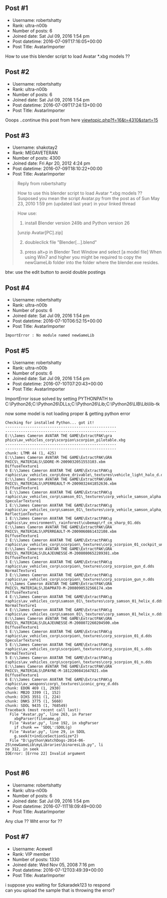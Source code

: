 ## Post #1
- Username: robertshatty
- Rank: ultra-n00b
- Number of posts: 6
- Joined date: Sat Jul 09, 2016 1:54 pm
- Post datetime: 2016-07-09T17:16:05+00:00
- Post Title: AvatarImporter

How to use this blender script to load Avatar *.xbg models ??
## Post #2
- Username: robertshatty
- Rank: ultra-n00b
- Number of posts: 6
- Joined date: Sat Jul 09, 2016 1:54 pm
- Post datetime: 2016-07-09T17:24:13+00:00
- Post Title: AvatarImporter

Ooops ..continue this post from here
[viewtopic.php?f=16&t=4310&start=15](http://forum.xentax.com/viewtopic.php?f=16&t=4310&start=15)
## Post #3
- Username: shakotay2
- Rank: MEGAVETERAN
- Number of posts: 4300
- Joined date: Fri Apr 20, 2012 4:24 pm
- Post datetime: 2016-07-09T18:10:22+00:00
- Post Title: AvatarImporter

> Reply from robertshatty
>
> How to use this blender script to load Avatar *.xbg models ??Susposed you mean the script Avatar.py from the post as of Sun May 23, 2010 1:59 pm (updated last year) in your linked thread

> How use:
>
> 1. install Blender version 249b and Python version 26
>
> [unzip Avatar[PC].zip]
>
> 2. doubleclick file "Blender[...].blend" 
>
> 3. press alt+p in Blender Text Window and select [a model file]
When using Win7 and higher you might be required to copy the newGameLib folder into the folder where the blender.exe resides.

btw: use the edit button to avoid double postings
## Post #4
- Username: robertshatty
- Rank: ultra-n00b
- Number of posts: 6
- Joined date: Sat Jul 09, 2016 1:54 pm
- Post datetime: 2016-07-10T06:52:15+00:00
- Post Title: AvatarImporter

```
ImportError : No module named newGameLib
```
## Post #5
- Username: robertshatty
- Rank: ultra-n00b
- Number of posts: 6
- Joined date: Sat Jul 09, 2016 1:54 pm
- Post datetime: 2016-07-10T07:20:43+00:00
- Post Title: AvatarImporter

ImportError issue solved by setting PYTHONPATH to 
C:\Python26;C:\Python26\DLLs;C:\Python26\Lib;C:\Python26\LIB\Lib\lib-tk

now some model is not loading proper & getting python error

```
Checking for installed Python... got it!
--------------------------------------------------
--------------------------------------------------
E:\\James Cameron AVATAR THE GAME\ExtractPAK\gra
phics\av_vehicles_corp\scorpion\scorpion_pilotable.xbg
--------------------------------------------------
--------------------------------------------------
chunk: LTMR 44 (1, 425)
E:\\James Cameron AVATAR THE GAME\ExtractPAK\GRA
PHICS\_MATERIALS\SDORE-M-2009032051553103.xbm
DiffuseTexture1
0 E:\\James Cameron AVATAR THE GAME\ExtractPAK\g
raphics\av_vehicles_corp\dove_drivable\_textures\vehicle_light_halo_d.dds
E:\\James Cameron AVATAR THE GAME\ExtractPAK\GRA
PHICS\_MATERIALS\XPERREAULT-M-2009032441852636.xbm
DiffuseTexture1
1 E:\\James Cameron AVATAR THE GAME\ExtractPAK\g
raphics\av_vehicles_corp\samson_01\_textures\corp_vehicle_samson_alpha.dds
SpecularTexture1
1 E:\\James Cameron AVATAR THE GAME\ExtractPAK\g
raphics\av_vehicles_corp\samson_01\_textures\corp_vehicle_samson_alpha_s.dds
ReflectionTexture
1 E:\\James Cameron AVATAR THE GAME\ExtractPAK\g
raphics\av_environment\_rainforest\cubemap\rf_cm_sharp_01.dds
E:\\James Cameron AVATAR THE GAME\ExtractPAK\GRA
PHICS\_MATERIALS\XPERREAULT-M-2009060861432108.xbm
DiffuseTexture1
2 E:\\James Cameron AVATAR THE GAME\ExtractPAK\g
raphics\av_vehicles_corp\scorpion\_textures\corp_scorpion_01_cockpit_unlit.dds
E:\\James Cameron AVATAR THE GAME\ExtractPAK\GRA
PHICS\_MATERIALS\DLAJEUNESSE-M-2008080652289381.xbm
DiffuseTexture1
3 E:\\James Cameron AVATAR THE GAME\ExtractPAK\g
raphics\av_vehicles_corp\scorpion\_textures\corp_scorpion_gun_d.dds
NormalTexture1
3 E:\\James Cameron AVATAR THE GAME\ExtractPAK\g
raphics\av_vehicles_corp\scorpion\_textures\corp_scorpion_gun_n.dds
E:\\James Cameron AVATAR THE GAME\ExtractPAK\GRA
PHICS\_MATERIALS\JDAPRATO-M-2008090532566174.xbm
DiffuseTexture1
4 E:\\James Cameron AVATAR THE GAME\ExtractPAK\g
raphics\av_vehicles_corp\samson_01\_textures\corp_samson_01_helix_d.dds
NormalTexture1
4 E:\\James Cameron AVATAR THE GAME\ExtractPAK\g
raphics\av_vehicles_corp\samson_01\_textures\corp_samson_01_helix_n.dds
E:\\James Cameron AVATAR THE GAME\ExtractPAK\GRA
PHICS\_MATERIALS\DLAJEUNESSE-M-2008072260204500.xbm
DiffuseTexture1
5 E:\\James Cameron AVATAR THE GAME\ExtractPAK\g
raphics\av_vehicles_corp\scorpion\_textures\corp_scorpion_01_d.dds
SpecularTexture1
5 E:\\James Cameron AVATAR THE GAME\ExtractPAK\g
raphics\av_vehicles_corp\scorpion\_textures\corp_scorpion_01_s.dds
NormalTexture1
5 E:\\James Cameron AVATAR THE GAME\ExtractPAK\g
raphics\av_vehicles_corp\scorpion\_textures\corp_scorpion_01_n.dds
E:\\James Cameron AVATAR THE GAME\ExtractPAK\GRA
PHICS\_MATERIALS\DPAYNE-M-1812200841647821.xbm
DiffuseTexture1
6 E:\\James Cameron AVATAR THE GAME\ExtractPAK\g
raphics\av_weapons\corp\_textures\iconic_grey_d.dds
chunk: EDON 469 (1, 2930)
chunk: MB2O 3399 (1, 152)
chunk: DIKS 3551 (1, 224)
chunk: DNKS 3775 (1, 5660)
chunk: SDOL 9435 (1, 768549)
Traceback (most recent call last):
  File "Avatar.py", line 263, in Parser
    xbgParser(filename,g)
  File "Avatar.py", line 192, in xbgParser
    if chunk == 'SDOL':SDOL(g)
  File "Avatar.py", line 29, in SDOL
    g.seek(t+indiceSectionSize*2)
  File "D:\python\WatchDogs-2014-06-25\newGameLib\myLibraries\binaresLib.py", li
ne 312, in seek
IOError: [Errno 22] Invalid argument


```
## Post #6
- Username: robertshatty
- Rank: ultra-n00b
- Number of posts: 6
- Joined date: Sat Jul 09, 2016 1:54 pm
- Post datetime: 2016-07-11T18:09:49+00:00
- Post Title: AvatarImporter

Any clue ?? Wht error for ??
## Post #7
- Username: Acewell
- Rank: VIP member
- Number of posts: 1330
- Joined date: Wed Nov 05, 2008 7:16 pm
- Post datetime: 2016-07-12T03:49:39+00:00
- Post Title: AvatarImporter

i suppose you waiting for Szkaradek123 to respond   
can you upload the sample that is throwing the error?
